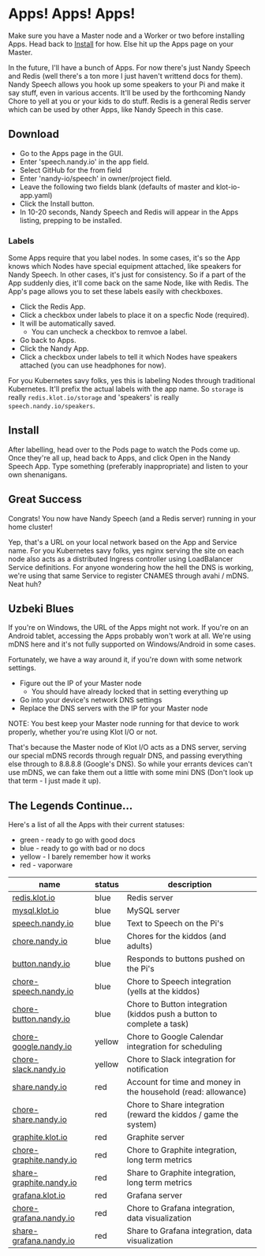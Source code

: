 # Apps! Apps! Apps!

Make sure you have a Master node and a Worker or two before installing Apps. Head back to [Install](Install.md) for how. Else hit up the Apps page on your Master.

In the future, I'll have a bunch of Apps. For now there's just Nandy Speech and Redis (well there's a ton more I just haven't writtend docs for them). Nandy Speech allows you hook up some speakers to your Pi and make it say stuff, even in various accents. It'll be used by the forthcoming Nandy Chore to yell at you or your kids to do stuff. Redis is a general Redis server which can be used by other Apps, like Nandy Speech in this case.

## Download

- Go to the Apps page in the GUI.
- Enter 'speech.nandy.io' in the app field.
- Select GitHub for the from field
- Enter 'nandy-io/speech' in owner/project field.
- Leave the following two fields blank (defaults of master and klot-io-app.yaml)
- Click the Install button.
- In 10-20 seconds, Nandy Speech and Redis will appear in the Apps listing, prepping to be installed.

### Labels

Some Apps require that you label nodes. In some cases, it's so the App knows which Nodes have special equipment attached, like speakers for Nandy Speech. In other cases, it's just for consistency.  So if a part of the App suddenly dies, it'll come back on the same Node, like with Redis. The App's page allows you to set these labels easily with checkboxes.

- Click the Redis App.
- Click a checkbox under labels to place it on a specfic Node (required).
- It will be automatically saved.
  - You can uncheck a checkbox to remvoe a label.
- Go back to Apps.
- Click the Nandy App.
- Click a checkbox under labels to tell it which Nodes have speakers attached (you can use headphones for now).

For you Kubernetes savy folks, yes this is labeling Nodes through traditional Kubernetes. It'll prefix the actual labels with the app name. So `storage` is really `redis.klot.io/storage` and 'speakers' is really `speech.nandy.io/speakers`.

## Install

After labelling, head over to the Pods page to watch the Pods come up. Once they're all up, head back to Apps, and click Open in the Nandy Speech App. Type something (preferably inappropriate) and listen to your own shenanigans.

## Great Success

Congrats! You now have Nandy Speech (and a Redis server) running in your home cluster!

Yep, that's a URL on your local network based on the App and Service name. For you Kubernetes savy folks, yes nginx serving the site on each node also acts as a distributed Ingress controller using LoadBalancer Service definitions. For anyone wondering how the hell the DNS is working, we're using that same Service to register CNAMES through avahi / mDNS.  Neat huh?

## Uzbeki Blues

If you're on Windows, the URL of the Apps might not work.  If you're on an Android tablet, accessing the Apps probably won't work at all. We're using mDNS here and it's not fully supported on Windows/Android in some cases. 

Fortunately, we have a way around it, if you're down with some network settings. 

- Figure out the IP of your Master node
  - You should have already locked that in setting everything up
- Go into your device's network DNS settings 
- Replace the DNS servers with the IP for your Master node

NOTE: You best keep your Master node running for that device to work properly, whether you're using Klot I/O or not. 

That's because the Master node of Klot I/O acts as a DNS server, serving our special mDNS records through regualr DNS, and passing everything else through to 8.8.8.8 (Google's DNS). So while your errants devices can't use mDNS, we can fake them out a little with some mini DNS (Don't look up that term - I just made it up).

## The Legends Continue...

Here's a list of all the Apps with their current statuses:
- green - ready to go with good docs
- blue - ready to go with bad or no docs
- yellow - I barely remember how it works
- red - vaporware

| name | status | description | 
| ---- | ------ | ----------- |
| [redis.klot.io](https://github.com/klot-io/redis) | blue | Redis server |
| [mysql.klot.io](https://github.com/klot-io/mysql) | blue | MySQL server |
| [speech.nandy.io](https://github.com/nandy-io/speech) | blue | Text to Speech on the Pi's |
| [chore.nandy.io](https://github.com/nandy-io/chore) | blue | Chores for the kiddos (and adults) |
| [button.nandy.io](https://github.com/nandy-io/button) | blue | Responds to buttons pushed on the Pi's |
| [chore-speech.nandy.io](https://github.com/nandy-io/chore-speech) | blue | Chore to Speech integration (yells at the kiddos) |
| [chore-button.nandy.io](https://github.com/nandy-io/chore-button) | blue | Chore to Button integration (kiddos push a button to complete a task) |
| [chore-google.nandy.io](https://github.com/nandy-io/chore-google) | yellow | Chore to Google Calendar integration for scheduling |
| [chore-slack.nandy.io](https://github.com/nandy-io/chore-slack) | yellow | Chore to Slack integration for notification |
| [share.nandy.io](https://github.com/nandy-io/share) | red | Account for time and money in the household (read: allowance) |
| [chore-share.nandy.io](https://github.com/nandy-io/chore-share) | red | Chore to Share integration (reward the kiddos / game the system) |
| [graphite.klot.io](https://github.com/klot-io/graphite) | red | Graphite server |
| [chore-graphite.nandy.io](https://github.com/nandy-io/chore-graphite) | red | Chore to Graphite integration, long term metrics |
| [share-graphite.nandy.io](https://github.com/nandy-io/share-graphite) | red | Share to Graphite integration, long term metrics |
| [grafana.klot.io](https://github.com/klot-io/grafana) | red | Grafana server |
| [chore-grafana.nandy.io](https://github.com/nandy-io/chore-grafana) | red | Chore to Grafana integration, data visualization |
| [share-grafana.nandy.io](https://github.com/nandy-io/share-grafana) | red | Share to Grafana integration, data visualization |
